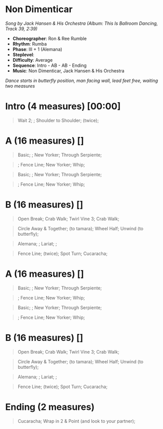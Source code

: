 # Non Dimenticar
*Song by Jack Hansen & His Orchestra (Album: This Is Ballroom Dancing, Track 39, 2:39)*
 
* **Choreographer**: Ron & Ree Rumble
* **Rhythm**: Rumba
* **Phase**: III + 1 (Alemana)
* **Steplevel**: 
* **Difficulty**: Average
* **Sequence**: Intro - AB - AB - Ending
* **Music**: Non Dimenticar, Jack Hansen & His Orchestra
 
*Dance starts in butterfly position, man facing wall, lead feet free, waiting two measures*
 
# Intro (4 measures) [00:00]

> Wait 2; ; Shoulder to Shoulder; (twice);

# A (16 measures) []

> Basic; ; New Yorker; Through Serpiente;

> ; Fence Line; New Yorker; Whip;

> Basic; ; New Yorker; Through Serpiente;

> ; Fence Line; New Yorker; Whip;

# B (16 measures) []

> Open Break; Crab Walk; Twirl Vine 3; Crab Walk;

> Circle Away & Together; (to tamara); Wheel Half; Unwind (to butterfly);

> Alemana; ; Lariat; ;

> Fence Line; (twice); Spot Turn; Cucaracha;

# A (16 measures) []

> Basic; ; New Yorker; Through Serpiente;

> ; Fence Line; New Yorker; Whip;

> Basic; ; New Yorker; Through Serpiente;

> ; Fence Line; New Yorker; Whip;

# B (16 measures) []

> Open Break; Crab Walk; Twirl Vine 3; Crab Walk;

> Circle Away & Together; (to tamara); Wheel Half; Unwind (to butterfly);

> Alemana; ; Lariat; ;

> Fence Line; (twice); Spot Turn; Cucaracha;

# Ending (2 measures)

> Cucaracha; Wrap in 2 & Point (and look to your partner);

